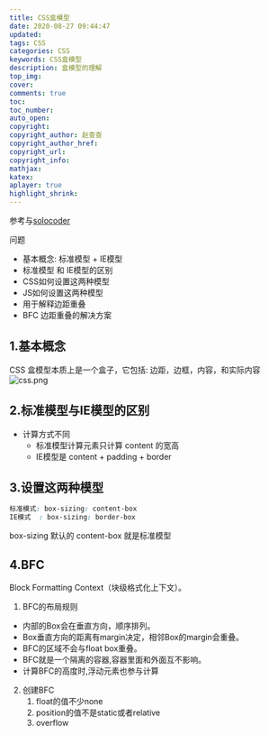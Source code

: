 ```yaml
---
title: CSS盒模型
date: 2020-08-27 09:44:47
updated:
tags: CSS
categories: CSS
keywords: CSS盒模型
description: 盒模型的理解
top_img: 
cover:
comments: true
toc:
toc_number:
auto_open:
copyright:
copyright_author: 赵查查
copyright_author_href:
copyright_url:
copyright_info:
mathjax:
katex:
aplayer: true
highlight_shrink:
---
```

参考与[solocoder](https://juejin.im/post/6844904146168987661#heading-20)
    
问题
+ 基本概念: 标准模型 + IE模型
+ 标准模型 和 IE模型的区别
+ CSS如何设置这两种模型
+ JS如何设置这两种模型
+ 用于解释边距重叠
+ BFC 边距重叠的解决方案
## 1.基本概念

CSS 盒模型本质上是一个盒子，它包括: 边距，边框，内容，和实际内容
![css.png](/img/css.jpg)

## 2.标准模型与IE模型的区别

+ 计算方式不同
  + 标准模型计算元素只计算 content 的宽高
  + IE模型是 content + padding + border

## 3.设置这两种模型

```css
标准模式: box-sizing: content-box
IE模式  : box-sizing: border-box
```
box-sizing 默认的 content-box 就是标准模型

## 4.BFC

Block Formatting Context（块级格式化上下文）。

1. BFC的布局规则

+ 内部的Box会在垂直方向，顺序排列。
+ Box垂直方向的距离有margin决定，相邻Box的margin会重叠。
+ BFC的区域不会与float box重叠。
+ BFC就是一个隔离的容器,容器里面和外面互不影响。
+ 计算BFC的高度时,浮动元素也参与计算
2. 创建BFC
    1. float的值不少none
    2. position的值不是static或者relative
    3. overflow


